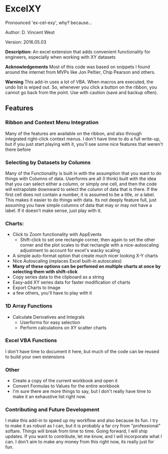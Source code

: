 # ExcelXY
Pronounced 'ex-cel-exy', why? because...

Author: D. Vincent West

Version: 2016.05.03

**Description:** An excel extension that adds convenient functionality for engineers, especially when working with XY datasets

**Acknowledgements** Most of this code was based on snippets I found around the internet from MVPs like Jon Peltier, Chip Pearson and others.

**Warning** This add-in uses a lot of VBA.  When macros are executed, the undo list is wiped out.  So, whenever you click a button on the ribbon, you cannot go back from the point.  Use with caution (save and backup often).

## Features

### Ribbon and Context Menu Integration
Many of the features are available on the ribbon, and also through integrated right-click context menus.  I don't have time to do a full write-up, but if you just start playing with it, you'll see some nice features that weren't there before

### Selecting by Datasets by Columns
Many of the Functionality is built in with the assumption that you want to do things with Columns of data.  Userforms are all (I think) built with the idea that you can select either a column, or simply one cell, and then the code will extrapolate downward to select the column of data that is there.  If the first cell does not contain a number, it is assumed to be a title, or a label. This makes it easier to do things with data.  Its not deeply feature full, just assuming you have simple columns of data that may or may not have a label.  If it doesn't make sense, just play with it.

### Charts:
* Click to Zoom functionality with AppEvents
	* Shift-click to set one rectangle corner, then again to set the other corner and the plot scales to that rectangle with a nice-autoscaling adjustment to account for excel's wacky scaling
* A simple auto-format option that create much nicer looking X-Y charts
* Nice Autoscaling (replaces Excel built-in autoscales)
* **Many of these options can be perfomed on multiple charts at once by selecting them with shift-click**
* Copy series data to the clipboard as a string
* Easy-add XY series data for faster modification of charts
* Export Charts to Image
* a few others, you'll have to play with it

### 1D Array Functions
* Calculate Derivatives and Integrals
	* Userforms for easy selection
	* Perform calculations on XY scatter charts

### Excel VBA Functions
I don't have time to document it here, but much of the code can be reused to build your own extensions

### Other
* Create a copy of the current workbook and open it
* Convert Formulas to Values for the entire workbook
* I'm sure there are more things to say, but I don't really have time to make it an exhaustive list right now.

### Contributing and Future Development
I make this add-in to speed up my workflow and also because its fun.  I try to make it as robust as I can, but it is probably a far cry from "professional" softare.  Things will break from time to time.  Going forward, I will ship updates.  If you want to contribute, let me know, and I will incorporate what I can.  I don't aim to make any money from this right now, its really just for fun.
